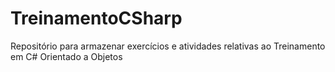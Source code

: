 # TreinamentoCSharp
Repositório para armazenar exercícios e atividades relativas ao Treinamento em C# Orientado a Objetos
